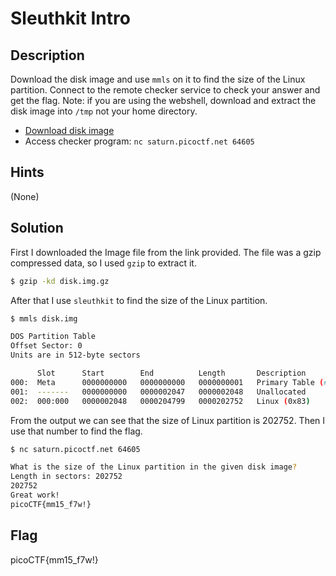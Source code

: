 # Sleuthkit Intro

## Description

Download the disk image and use `mmls` on it to find the size of the Linux partition. Connect to the remote checker service to check your answer and get the flag. Note: if you are using the webshell, download and extract the disk image into `/tmp` not your home directory.

- [Download disk image](https://artifacts.picoctf.net/c/164/disk.img.gz)
- Access checker program: `nc saturn.picoctf.net 64605`

## Hints

(None)

## Solution

First I downloaded the Image file from the link provided. The file was a gzip compressed data, so I used `gzip` to extract it.

```bash
$ gzip -kd disk.img.gz
```

After that I use `sleuthkit` to find the size of the Linux partition.

```bash
$ mmls disk.img

DOS Partition Table
Offset Sector: 0
Units are in 512-byte sectors

      Slot      Start        End          Length       Description
000:  Meta      0000000000   0000000000   0000000001   Primary Table (#0)
001:  -------   0000000000   0000002047   0000002048   Unallocated
002:  000:000   0000002048   0000204799   0000202752   Linux (0x83)
```

From the output we can see that the size of Linux partition is 202752. Then I use that number to find the flag.

```bash
$ nc saturn.picoctf.net 64605

What is the size of the Linux partition in the given disk image?
Length in sectors: 202752
202752
Great work!
picoCTF{mm15_f7w!}
```

## Flag

picoCTF{mm15_f7w!}
